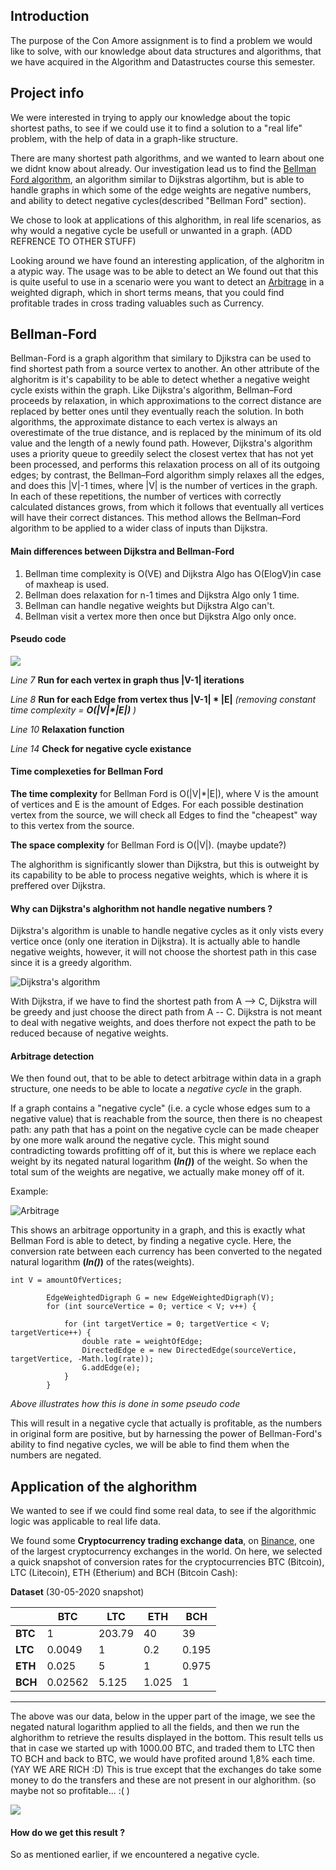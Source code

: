 ## Introduction
The purpose of the Con Amore assignment is to find a problem we would like to solve, with our knowledge about data structures and algorithms, that we have acquired in the Algorithm and Datastructes course this semester.

## Project info
We were interested in trying to apply our knowledge about the topic shortest paths, to see if we could use it to find a solution to a "real life" problem, with the help of data in a graph-like structure.

There are many shortest path algorithms, and we wanted to learn about one we didnt know about already. Our investigation lead us to find the [Bellman Ford algorithm](https://en.wikipedia.org/wiki/Bellman%E2%80%93Ford_algorithm), an algorithm similar to Dijkstras algortihm, but is able to handle graphs in which some of the edge weights are negative numbers, and ability to detect negative cycles(described "Bellman Ford" section).

We chose to look at applications of this alghorithm, in real life scenarios, as why would a negative cycle be usefull or unwanted in a graph. (ADD REFRENCE TO OTHER STUFF) 

Looking around we have found an interesting application, of the alghoritm in a atypic way. The usage was to be able to detect an We found out that this is quite useful to use in a scenario were you want to detect an [Arbitrage](https://en.wikipedia.org/wiki/Arbitrage) in a weighted digraph, which in short terms means, that you could find profitable trades in cross trading valuables such as Currency.

## Bellman-Ford

Bellman-Ford is a graph algorithm that similary to Djikstra can be used to find shortest path from a source vertex to another. An other attribute of the alghoritm is it's capability to be able to detect whether a negative weight cycle exists within the graph.
Like Dijkstra's algorithm, Bellman–Ford proceeds by relaxation, in which approximations to the correct distance are replaced by better ones until they eventually reach the solution. In both algorithms, the approximate distance to each vertex is always an overestimate of the true distance, and is replaced by the minimum of its old value and the length of a newly found path. However, Dijkstra's algorithm uses a priority queue to greedily select the closest vertex that has not yet been processed, and performs this relaxation process on all of its outgoing edges; by contrast, the Bellman–Ford algorithm simply relaxes all the edges, and does this |V|-1 times, where |V| is the number of vertices in the graph. In each of these repetitions, the number of vertices with correctly calculated distances grows, from which it follows that eventually all vertices will have their correct distances. This method allows the Bellman–Ford algorithm to be applied to a wider class of inputs than Dijkstra.

#### Main differences between Dijkstra and Bellman-Ford
1. Bellman time complexity is O(VE) and Dijkstra Algo has O(ElogV)in case of maxheap is used.
2. Bellman does relaxation for n-1 times and Dijkstra Algo only 1 time.
3. Bellman can handle negative weights but Dijkstra Algo can't.
4. Bellman visit a vertex more then once but Dijkstra Algo only once.

#### Pseudo code

![](/assets/pseudocode.png)

*Line 7* **Run for each vertex in graph thus |V-1| iterations**

*Line 8* **Run for each Edge from vertex thus |V-1| * |E|**  *(removing constant time complexity = **O(|V|\*|E|)** )*

*Line 10* **Relaxation function**

*Line 14* **Check for negative cycle existance**



#### Time complexeties for Bellman Ford
**The time complexity** for Bellman Ford is O(|V|*|E|), where V is the amount of vertices and E is the amount of Edges. For each possible destination vertex from the source, we will check all Edges to find the "cheapest" way to this vertex from the source.

**The space complexity** for Bellman Ford is O(|V|). (maybe update?)

The alghorithm is significantly slower than Dijkstra, but this is outweight by its capability to be able to process negative weights, which is where it is preffered over Dijkstra.

#### Why can Dijkstra's alghorithm not handle negative numbers ?
Dijkstra's algorithm is unable to handle negative cycles as it only vists every vertice once (only one iteration in Dijkstra). It is actually able to handle negative weights, however, it will not choose the shortest path in this case since it is a greedy algorithm.

![Dijkstra's algorithm](/assets/dijkstra.png)

With Dijkstra, if we have to find the shortest path from A --> C, Dijkstra will be greedy and just choose the direct path from A -- C. Dijkstra is not meant to deal with negative weights, and does therfore not expect the path to be reduced because of negative weights.

#### Arbitrage detection
We then found out, that to be able to detect arbitrage within data in a graph structure, one needs to be able to locate a *negative cycle* in the graph.

If a graph contains a "negative cycle" (i.e. a cycle whose edges sum to a negative value) that is reachable from the source, then there is no cheapest path: any path that has a point on the negative cycle can be made cheaper by one more walk around the negative cycle. 
This might sound contradicting towards profitting off of it, but this is where we replace each weight by its negated natural logarithm **(*ln()*)** of the weight. So when the total sum of the weights are negative, we actually make money off of it.

Example: 

![Arbitrage](/assets/Arbitrage.PNG)

This shows an arbitrage opportunity in a graph, and this is exactly what Bellman Ford is able to detect, by finding a negative cycle. Here, the conversion rate between each currency has been converted to the negated natural logarithm **(*ln()*)** of the rates(weights). 

```
int V = amountOfVertices;

        EdgeWeightedDigraph G = new EdgeWeightedDigraph(V);
        for (int sourceVertice = 0; vertice < V; v++) {

            for (int targetVertice = 0; targetVertice < V; targetVertice++) {
                double rate = weightOfEdge;
                DirectedEdge e = new DirectedEdge(sourceVertice, targetVertice, -Math.log(rate));
                G.addEdge(e);
            }
        }
```
*Above illustrates how this is done in some pseudo code*

This will result in a negative cycle that actually is profitable, as the numbers in original form are positive, but by harnessing the power of Bellman-Ford's ability to find negative cycles, we will be able to find them when the numbers are negated.


## Application of the alghorithm 

We wanted to see if we could find some real data, to see if the algorithmic logic was applicable to real life data. 

We found some **Cryptocurrency trading exchange data**, on [Binance](https://en.wikipedia.org/wiki/Binance), one of the largest cryptocurrency exchanges in the world. On here, we selected a quick snapshot of conversion rates for the cryptocurrencies BTC (Bitcoin), LTC (Litecoin), ETH (Etherium) and BCH (Bitcoin Cash):

**Dataset** (30-05-2020 snapshot)

|  | BTC | LTC | ETH | BCH |
| --- | --- | --- | --- | --- | 
| **BTC** | 1 | 203.79 | 40 | 39 | 
| **LTC** |   0.0049 |  1 | 0.2 | 0.195| 
| **ETH** |   0.025 |   5 |       1  |    0.975| 
| **BCH** |   0.02562 |  5.125 |   1.025 |  1| 

---

The above was our data, below in the upper part of the image, we see the negated natural logarithm applied to all the fields, and then we run the alghorithm to retrieve the results displayed in the bottom. This result tells us that in case we started up with 1000.00 BTC, and traded them to LTC then TO BCH and back to BTC, we would have profited around 1,8% each time. (YAY WE ARE RICH :D) This is true except that the exchanges do take some money to do the transfers and these are not present in our alghorithm. (so maybe not so profitable... :( ) 

![](/assets/crypto.png)

#### How do we get this result ?
So as mentioned earlier, if we encountered a negative cycle.

<!-- Complexity
Relaxation - "efter V-1 iterationer, kører den checket efter negative cycles igen. .. undersøg nærmere

resultat

Reflection (what we could have used)

- Floyd warshall

- Johnson something -->
